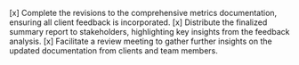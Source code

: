 [x] Complete the revisions to the comprehensive metrics documentation, ensuring all client feedback is incorporated.
[x] Distribute the finalized summary report to stakeholders, highlighting key insights from the feedback analysis.
[x] Facilitate a review meeting to gather further insights on the updated documentation from clients and team members.